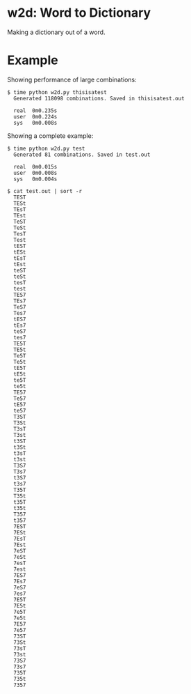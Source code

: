 # w2d: Word to Dictionary
Making a dictionary out of a word.

# Example

Showing performance of large combinations:

```
$ time python w2d.py thisisatest
  Generated 118098 combinations. Saved in thisisatest.out

  real	0m0.235s
  user	0m0.224s
  sys	0m0.008s
```

Showing a complete example:
```
$ time python w2d.py test
  Generated 81 combinations. Saved in test.out
  
  real	0m0.015s
  user	0m0.008s
  sys	0m0.004s

$ cat test.out | sort -r
  TEST
  TESt
  TEsT
  TEst
  TeST
  TeSt
  TesT
  Test
  tEST
  tESt
  tEsT
  tEst
  teST
  teSt
  tesT
  test
  TES7
  TEs7
  TeS7
  Tes7
  tES7
  tEs7
  teS7
  tes7
  TE5T
  TE5t
  Te5T
  Te5t
  tE5T
  tE5t
  te5T
  te5t
  TE57
  Te57
  tE57
  te57
  T3ST
  T3St
  T3sT
  T3st
  t3ST
  t3St
  t3sT
  t3st
  T3S7
  T3s7
  t3S7
  t3s7
  T35T
  T35t
  t35T
  t35t
  T357
  t357
  7EST
  7ESt
  7EsT
  7Est
  7eST
  7eSt
  7esT
  7est
  7ES7
  7Es7
  7eS7
  7es7
  7E5T
  7E5t
  7e5T
  7e5t
  7E57
  7e57
  73ST
  73St
  73sT
  73st
  73S7
  73s7
  735T
  735t
  7357
  ```
  
